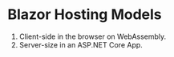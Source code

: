 # Blazor Hosting Models
1. Client-side in the browser on WebAssembly.
2. Server-size in an ASP.NET Core App.